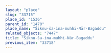```yaml
---
layout: "place"
slug: "33715"
place_id: "1536"
parent_id: "1470"
place_name: "Šiknu-ša-ina-muhhi-Nār-Bagaddu"
related_objects: "7447"
title: "Šiknu-ša-ina-muhhi-Nār-Bagaddu"
previous_item: "33718"
---
```

